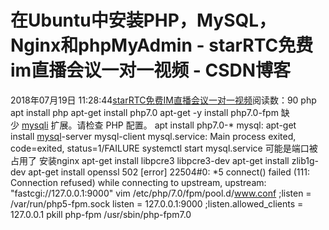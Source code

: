 # 在Ubuntu中安装PHP，MySQL，Nginx和phpMyAdmin - starRTC免费im直播会议一对一视频 - CSDN博客
2018年07月19日 11:28:44[starRTC免费IM直播会议一对一视频](https://me.csdn.net/elesos)阅读数：90
php
apt install php
apt-get install php7.0
apt-get -y install php7.0-fpm
缺少 [mysqli](http://10.80.19.177/phpmyadmin/url.php?url=https%3A%2F%2Fsecure.php.net%2Fmanual%2Fen%2Fbook.mysqli.php) 扩展。请检查 PHP 配置。
apt install php7.0-*
mysql:
apt-get install [mysql](https://www.2cto.com/database/MySQL/)-server mysql-client
mysql.service: Main process exited, code=exited, status=1/FAILURE
systemctl start mysql.service
可能是端口被占用了
安装nginx
apt-get install libpcre3 libpcre3-dev
apt-get install zlib1g-dev
apt-get install openssl
502
[error] 22504#0: *5 connect() failed (111: Connection refused) while connecting to upstream,
upstream: "fastcgi://127.0.0.1:9000"
vim /etc/php/7.0/fpm/pool.d/www.conf
;listen = /var/run/php5-fpm.sock listen = 127.0.0.1:9000
;listen.allowed_clients = 127.0.0.1
pkill php-fpm
/usr/sbin/php-fpm7.0
